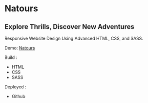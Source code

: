 # Natours
## Explore Thrills, Discover New Adventures

 Responsive Website Design Using Advanced HTML, CSS, and SASS.

Demo: <a href="https://github.com/RiahiAchraf/NatoursS" target="_blank" rel="noopener noreferrer">Natours</a>

Build : 
- HTML
- CSS
- SASS

Deployed : 
- Github


